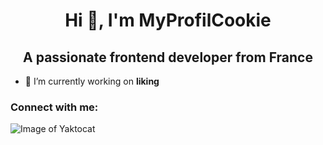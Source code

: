 <h1 align="center">Hi 👋, I'm MyProfilCookie</h1>
<h2 align="center">A passionate frontend developer from France</h2>

- 🔭 I’m currently working on **liking**

<h3 align="left">Connect with me:</h3>
<p align="left">
</p>

![Image of Yaktocat](https://octodex.github.com/images/yaktocat.png)
